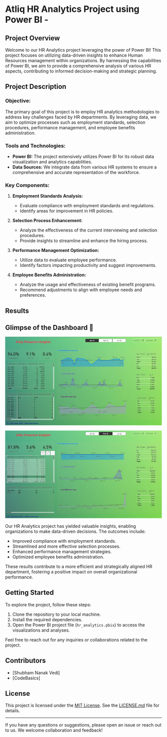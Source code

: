 # Atliq HR Analytics Project using Power BI -

## Project Overview

Welcome to our HR Analytics project leveraging the power of Power BI! This project focuses on utilizing data-driven insights to enhance Human Resources management within organizations. By harnessing the capabilities of Power BI, we aim to provide a comprehensive analysis of various HR aspects, contributing to informed decision-making and strategic planning.

## Project Description

### Objective:
The primary goal of this project is to employ HR analytics methodologies to address key challenges faced by HR departments. By leveraging data, we aim to optimize processes such as employment standards, selection procedures, performance management, and employee benefits administration.

### Tools and Technologies:
- **Power BI:** The project extensively utilizes Power BI for its robust data visualization and analytics capabilities.
- **Data Sources:** We integrate data from various HR systems to ensure a comprehensive and accurate representation of the workforce.

### Key Components:
1. **Employment Standards Analysis:**
   - Evaluate compliance with employment standards and regulations.
   - Identify areas for improvement in HR policies.

2. **Selection Process Enhancement:**
   - Analyze the effectiveness of the current interviewing and selection procedures.
   - Provide insights to streamline and enhance the hiring process.

3. **Performance Management Optimization:**
   - Utilize data to evaluate employee performance.
   - Identify factors impacting productivity and suggest improvements.

4. **Employee Benefits Administration:**
   - Analyze the usage and effectiveness of existing benefit programs.
   - Recommend adjustments to align with employee needs and preferences.

## Results

## Glimpse of the Dashboard 🎥
![screenshot](https://github.com/shubh-vedi/-HR-Analytics-Power-BI-Project-/blob/main/1.JPG?raw=true)


![screenshot](https://github.com/shubh-vedi/-HR-Analytics-Power-BI-Project-/blob/main/2.JPG?raw=true)

Our HR Analytics project has yielded valuable insights, enabling organizations to make data-driven decisions. The outcomes include:

- Improved compliance with employment standards.
- Streamlined and more effective selection processes.
- Enhanced performance management strategies.
- Optimized employee benefits administration.

These results contribute to a more efficient and strategically aligned HR department, fostering a positive impact on overall organizational performance.

## Getting Started

To explore the project, follow these steps:

1. Clone the repository to your local machine.
2. Install the required dependencies.
3. Open the Power BI project file (`hr_analytics.pbix`) to access the visualizations and analyses.

Feel free to reach out for any inquiries or collaborations related to the project.

## Contributors

- [Shubham Nanak Vedi]
- [CodeBasics]

## License

This project is licensed under the [MIT License](LICENSE.md). See the [LICENSE.md](LICENSE.md) file for details.

---

If you have any questions or suggestions, please open an issue or reach out to us. We welcome collaboration and feedback!
